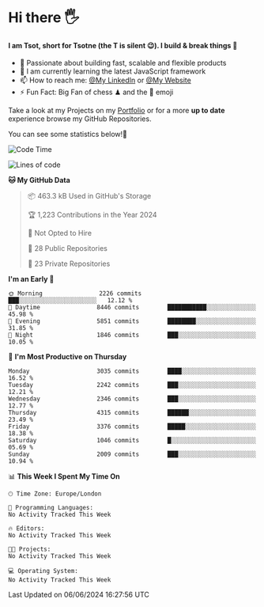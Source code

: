 # Hi there :raised_hand_with_fingers_splayed:
#### I am Tsot, short for Tsotne (the T is silent :wink:). I build & break things :space_invader:
- :telescope: Passionate about building fast, scalable and flexible products
- :seedling: I am currently learning the latest JavaScript framework 
- :mailbox: How to reach me: [@My LinkedIn](https://www.linkedin.com/in/tsotne-gvadzabia/) or [@My Website](https://tsotne.co.uk/contact)
- :zap: Fun Fact: Big Fan of chess ♟ and the 👾 emoji

Take a look at my Projects on my [Portfolio](https://tsotne.co.uk/) or for a more **up to date** experience browse my GitHub Repositories.

You can see some statistics below!:space_invader:
<!--START_SECTION:waka-->
![Code Time](http://img.shields.io/badge/Code%20Time-761%20hrs%202%20mins-blue)

![Lines of code](https://img.shields.io/badge/From%20Hello%20World%20I%27ve%20Written-6.2%20million%20lines%20of%20code-blue)

**🐱 My GitHub Data** 

> 📦 463.3 kB Used in GitHub's Storage 
 > 
> 🏆 1,223 Contributions in the Year 2024
 > 
> 🚫 Not Opted to Hire
 > 
> 📜 28 Public Repositories 
 > 
> 🔑 23 Private Repositories 
 > 
**I'm an Early 🐤** 

```text
🌞 Morning                2226 commits        ███░░░░░░░░░░░░░░░░░░░░░░   12.12 % 
🌆 Daytime                8446 commits        ███████████░░░░░░░░░░░░░░   45.98 % 
🌃 Evening                5851 commits        ████████░░░░░░░░░░░░░░░░░   31.85 % 
🌙 Night                  1846 commits        ███░░░░░░░░░░░░░░░░░░░░░░   10.05 % 
```
📅 **I'm Most Productive on Thursday** 

```text
Monday                   3035 commits        ████░░░░░░░░░░░░░░░░░░░░░   16.52 % 
Tuesday                  2242 commits        ███░░░░░░░░░░░░░░░░░░░░░░   12.21 % 
Wednesday                2346 commits        ███░░░░░░░░░░░░░░░░░░░░░░   12.77 % 
Thursday                 4315 commits        ██████░░░░░░░░░░░░░░░░░░░   23.49 % 
Friday                   3376 commits        █████░░░░░░░░░░░░░░░░░░░░   18.38 % 
Saturday                 1046 commits        █░░░░░░░░░░░░░░░░░░░░░░░░   05.69 % 
Sunday                   2009 commits        ███░░░░░░░░░░░░░░░░░░░░░░   10.94 % 
```


📊 **This Week I Spent My Time On** 

```text
🕑︎ Time Zone: Europe/London

💬 Programming Languages: 
No Activity Tracked This Week

🔥 Editors: 
No Activity Tracked This Week

🐱‍💻 Projects: 
No Activity Tracked This Week

💻 Operating System: 
No Activity Tracked This Week
```


 Last Updated on 06/06/2024 16:27:56 UTC
<!--END_SECTION:waka-->
